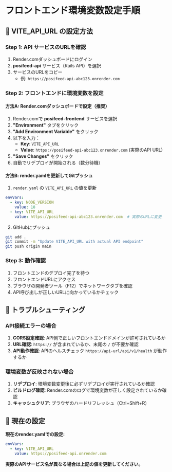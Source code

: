 # フロントエンド環境変数設定手順

## 🔧 VITE_API_URL の設定方法

### **Step 1: API サービスのURLを確認**

1. Render.comダッシュボードにログイン
2. **posifeed-api** サービス（Rails API）を選択  
3. サービスのURLをコピー
   - 例: `https://posifeed-api-abc123.onrender.com`

### **Step 2: フロントエンドに環境変数を設定**

#### **方法A: Render.comダッシュボードで設定（推奨）**

1. Render.comで **posifeed-frontend** サービスを選択
2. **"Environment"** タブをクリック
3. **"Add Environment Variable"** をクリック
4. 以下を入力：
   - **Key**: `VITE_API_URL`
   - **Value**: `https://posifeed-api-abc123.onrender.com` (実際のAPI URL)
5. **"Save Changes"** をクリック
6. 自動でリデプロイが開始される（数分待機）

#### **方法B: render.yamlを更新してGitプッシュ**

1. `render.yaml` の `VITE_API_URL` の値を更新
```yaml
envVars:
  - key: NODE_VERSION
    value: 18
  - key: VITE_API_URL
    value: https://posifeed-api-abc123.onrender.com  # 実際のURLに変更
```

2. GitHubにプッシュ
```bash
git add .
git commit -m "Update VITE_API_URL with actual API endpoint"
git push origin main
```

### **Step 3: 動作確認**

1. フロントエンドのデプロイ完了を待つ
2. フロントエンドURLにアクセス
3. ブラウザの開発者ツール（F12）でネットワークタブを確認
4. API呼び出しが正しいURLに向かっているかチェック

## 🚨 トラブルシューティング

### **API接続エラーの場合**

1. **CORS設定確認**: API側で正しいフロントエンドドメインが許可されているか
2. **URL確認**: `https://` が含まれているか、末尾の `/` が不要か確認
3. **API動作確認**: APIのヘルスチェック `https://api-url/api/v1/health` が動作するか

### **環境変数が反映されない場合**

1. **リデプロイ**: 環境変数変更後に必ずリデプロイが実行されているか確認
2. **ビルドログ確認**: Render.comのログで環境変数が正しく設定されているか確認
3. **キャッシュクリア**: ブラウザのハードリフレッシュ（Ctrl+Shift+R）

## 📝 現在の設定

**現在のrender.yamlでの設定:**
```yaml
envVars:
  - key: VITE_API_URL
    value: https://posifeed-api.onrender.com
```

**実際のAPIサービス名が異なる場合は上記の値を更新してください。**